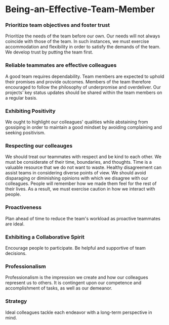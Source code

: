 # Being-an-Effective-Team-Member


### Prioritize team objectives and foster trust

Prioritize the needs of the team before our own. Our needs will not always coincide with those of the team. In such instances, we must exercise accommodation and flexibility in order to satisfy the demands of the team. We develop trust by putting the team first.

### Reliable teammates are effective colleagues

A good team requires dependability. Team members are expected to uphold their promises and provide outcomes. Members of the team therefore encouraged to follow the philosophy of underpromise and overdeliver. Our projects' key status updates should be shared within the team members on a regular basis.

### Exhibiting Positivity

We ought to highlight our colleagues' qualities while abstaining from gossiping in order to maintain a good mindset by avoiding complaining and seeking positivism.


### Respecting our colleauges

We should treat our teammates with respect and be kind to each other. We must be considerate of their time, boundaries, and thoughts. Time is a valuable resource that we do not want to waste. Healthy disagreement can assist teams in considering diverse points of view. We should avoid disparaging or diminishing opinions with which we disagree with our colleagues. People will remember how we made them feel for the rest of their lives. As a result, we must exercise caution in how we interact with people.

### Proactiveness

Plan ahead of time to reduce the team's workload as proactive teammates are ideal.

### Exhibiting a Collaborative Spirit

Encourage people to participate. Be helpful and supportive of team decisions.

### Professionalism 

Professionalism is the impression we create and how our colleagues represent us to others. It is contingent upon our competence and accomplishment of tasks, as well as our demeanor.

### Strategy 

Ideal colleagues tackle each endeavor with a long-term perspective in mind.



